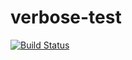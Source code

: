 # verbose-test
[![Build Status](https://travis-ci.org/mrBoie/verbose-test.svg?branch=master)](https://travis-ci.org/mrBoie/verbose-test)
